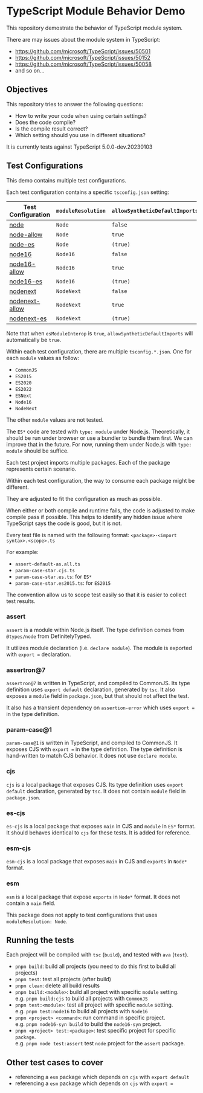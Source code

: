# TypeScript Module Behavior Demo

This repository demostrate the behavior of TypeScript module system.

There are may issues about the module system in TypeScript:

- <https://github.com/microsoft/TypeScript/issues/50501>
- <https://github.com/microsoft/TypeScript/issues/50152>
- <https://github.com/microsoft/TypeScript/issues/50058>
- and so on...

## Objectives

This repository tries to answer the following questions:

- How to write your code when using certain settings?
- Does the code compile?
- Is the compile result correct?
- Which setting should you use in different situations?

It is currently tests against TypeScript 5.0.0-dev.20230103

## Test Configurations

This demo contains multiple test configurations.

Each test configuration contains a specific `tsconfig.json` setting:

| Test Configuration                           | `moduleResolution` | `allowSyntheticDefaultImports` | `esModuleInterop` |
| -------------------------------------------- | ------------------ | ------------------------------ | ----------------- |
| [node](./tests/node/README.md)                     | `Node`             | `false`                        | `false`           |
| [node-allow](./tests/node-allow/README.md)         | `Node`             | `true`                         | `false`           |
| [node-es](./tests/node-es/README.md)               | `Node`             | `(true)`                       | `true`            |
| [node16](./tests/node16/README.md)                 | `Node16`           | `false`                        | `false`           |
| [node16-allow](./tests/node16-allow/README.md)     | `Node16`           | `true`                         | `false`           |
| [node16-es](./tests/node16-es/README.md)           | `Node16`           | `(true)`                       | `true`            |
| [nodenext](./tests/nodenext/README.md)             | `NodeNext`         | `false`                        | `false`           |
| [nodenext-allow](./tests/nodenext-allow/README.md) | `NodeNext`         | `true`                         | `false`           |
| [nodenext-es](./tests/nodenext-es/README.md)       | `NodeNext`         | `(true)`                       | `true`            |

Note that when `esModuleInterop` is `true`, `allowSyntheticDefaultImports` will automatically be `true`.

Within each test configuration, there are multiple `tsconfig.*.json`. One for each `module` values as follow:

- `CommonJS`
- `ES2015`
- `ES2020`
- `ES2022`
- `ESNext`
- `Node16`
- `NodeNext`

The other `module` values are not tested.

The `ES*` code are tested with `type: module` under Node.js.
Theoretically, it should be run under browser or use a bundler to bundle them first.
We can improve that in the future.
For now, running them under Node.js with `type: module` should be suffice.

Each test project imports multiple packages.
Each of the package represents certain scenario.

Within each test configuration,
the way to consume each package might be different.

They are adjusted to fit the configuration as much as possible.

When either or both compile and runtime fails,
the code is adjusted to make compile pass if possible.
This helps to identify any hidden issue where TypeScript says the code is good,
but it is not.

Every test file is named with the following format: `<package>-<import syntax>.<scope>.ts`

For example:

- `assert-default-as.all.ts`
- `param-case-star.cjs.ts`
- `param-case-star.es.ts`: for `ES*`
- `param-case-star.es2015.ts`: for `ES2015`

The convention allow us to scope test easily so that it is easier to collect test results.

### assert

`assert` is a module within Node.js itself.
The type definition comes from `@types/node` from DefinitelyTyped.

It utilizes module declaration (i.e. `declare module`).
The module is exported with `export =` declaration.

### assertron@7

`assertron@7` is written in TypeScript, and compiled to CommonJS.
Its type definition uses `export default` declaration, generated by `tsc`.
It also exposes a `module` field in `package.json`, but that should not affect the test.

It also has a transient dependency on `assertion-error` which uses `export =` in the type definition.

### param-case@1

`param-case@1` is written in TypeScript, and compiled to CommonJS.
It exposes CJS with `export =` in the type definition.
The type definition is hand-written to match CJS behavior.
It does not use `declare module`.

### cjs

`cjs` is a local package that exposes CJS.
Its type definition uses `export default` declaration, generated by `tsc`.
It does not contain `module` field in `package.json`.

### es-cjs

`es-cjs` is a local package that exposes `main` in CJS and `module` in `ES*` format.
It should behaves identical to `cjs` for these tests.
It is added for reference.

### esm-cjs

`esm-cjs` is a local package that exposes `main` in CJS and `exports` in `Node*` format.

### esm

`esm` is a local package that expose `exports` in `Node*` format.
It does not contain a `main` field.

This package does not apply to test configurations that uses `moduleResolution: Node`.

## Running the tests

Each project will be compiled with `tsc` (`build`), and tested with `ava` (`test`).

- `pnpm build`: build all projects (you need to do this first to build all projects)
- `pnpm test`: test all projects (after build)
- `pnpm clean`: delete all build results
- `pnpm build:<module>`: build all project with specific `module` setting.\
  e.g. `pnpm build:cjs` to build all projects with `CommonJS`
- `pnpm test:<module>`: test all project with specific `module` setting.\
  e.g. `pnpm test:node16` to build all projects with `Node16`
- `pnpm <project> <command>`: run command in specific project.\
  e.g. `pnpm node16-syn build` to build the `node16-syn` project.
- `pnpm <project> test:<package>`: test specific project for specific `package`.\
  e.g. `pnpm node test:assert` test `node` project for the `assert` package.

## Other test cases to cover

- referencing a `esm` package which depends on `cjs` with `export default`
- referencing a `esm` package which depends on `cjs` with `export =`
